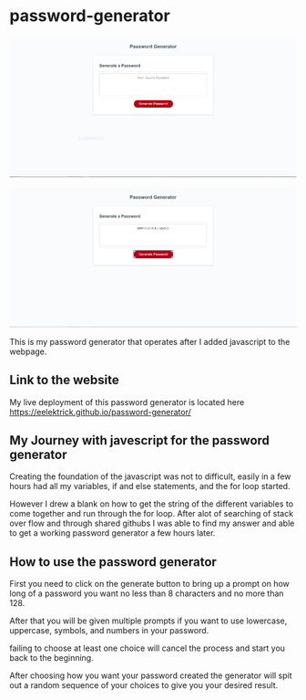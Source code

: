 # password-generator

![Screen shot of password generator](images/passwordGenerator.PNG)

![Screen shot of password generator with results](images/resultsGenerator.PNG)

This is my password generator that operates after I added javascript to the webpage.

## Link to the website

My live deployment of this password generator is located here <https://eelektrick.github.io/password-generator/>

## My Journey with javescript for the password generator

Creating the foundation of the javascript was not to difficult, easily in a few hours had all my variables,
if and else statements, and the for loop started.

However I drew a blank on how to get the string of the different variables to come together and run through the for loop.
After alot of searching of stack over flow and through shared githubs I was able to find my answer and able to get a working password generator a few hours later.

## How to use the password generator

First you need to click on the generate button to bring up a prompt on how long of a password you want no less than 8 characters and no more than 128.

After that you will be given multiple prompts if you want to use lowercase, uppercase, symbols, and numbers in your password.

failing to choose at least one choice will cancel the process and start you back to the beginning.

After choosing how you want your password created the generator will spit out a random sequence of your choices to give you your desired result.